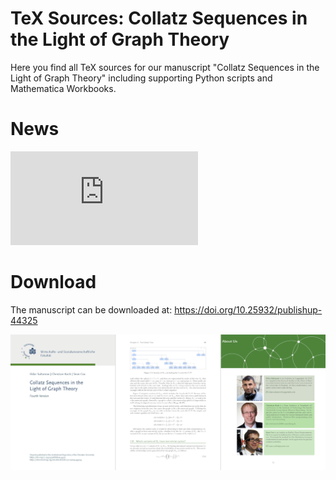 # TeX Sources: Collatz Sequences in the Light of Graph Theory

Here you find all TeX sources for our manuscript "Collatz Sequences in the Light of Graph Theory" including supporting Python scripts and Mathematica Workbooks.

# News
![equation](http://www.sciweavers.org/tex2img.php?eq=%5Csum_%7Bi%3D1%7D%5E%7Bn%7D%5Cfrac%7B2%5E%7B%5Calpha_1%2B%5Cldots%2B%5Calpha_i%7D%7D%7B3%5Eiv_1%2B%5Csum_%7Bj%3D1%7D%5E%7Bi%7D3%5E%7Bj-1%7D2%5E%7B%5Calpha_1%2B%5Cldots%2B%5Calpha_n-%5Csum_%7Bl%3Ei-j%7D%5Calpha_l%7D%7D&bc=White&fc=Black&im=jpg&fs=12&ff=arev&edit=0)

# Download
The manuscript can be downloaded at:
https://doi.org/10.25932/publishup-44325

<img src="img/book.png" />


